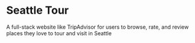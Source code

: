 # Seattle Tour

A full-stack website like TripAdvisor for users to browse, rate, and review places they love to tour and visit in Seattle

